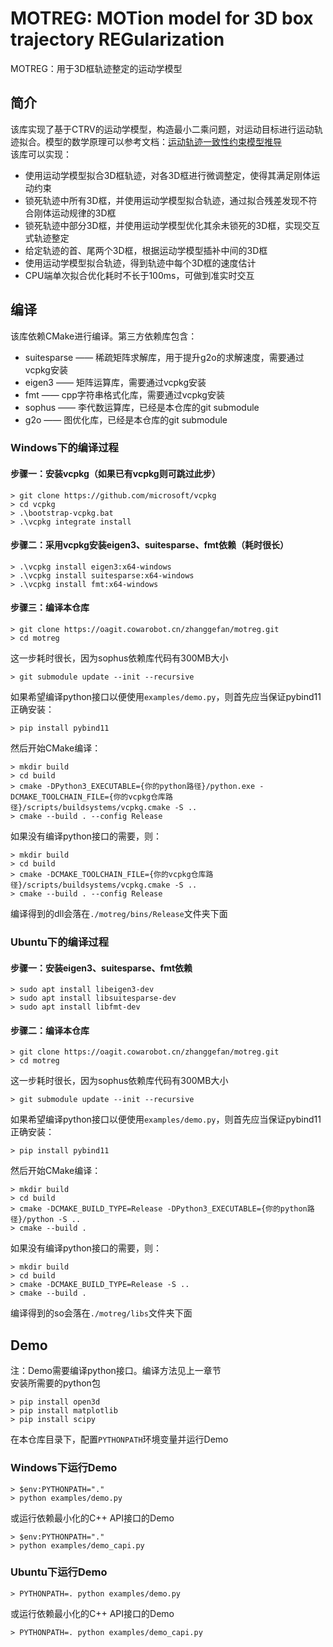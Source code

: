 # MOTREG: MOTion model for 3D box trajectory REGularization

MOTREG：用于3D框轨迹整定的运动学模型

## 简介

该库实现了基于CTRV的运动学模型，构造最小二乘问题，对运动目标进行运动轨迹拟合。模型的数学原理可以参考文档：[运动轨迹一致性约束模型推导](https://zi9wcyo1i5.feishu.cn/docx/NbHrdva1ToVTBUxsNPtcdBPrn2c)   
该库可以实现：

- 使用运动学模型拟合3D框轨迹，对各3D框进行微调整定，使得其满足刚体运动约束
- 锁死轨迹中所有3D框，并使用运动学模型拟合轨迹，通过拟合残差发现不符合刚体运动规律的3D框
- 锁死轨迹中部分3D框，并使用运动学模型优化其余未锁死的3D框，实现交互式轨迹整定
- 给定轨迹的首、尾两个3D框，根据运动学模型插补中间的3D框
- 使用运动学模型拟合轨迹，得到轨迹中每个3D框的速度估计
- CPU端单次拟合优化耗时不长于100ms，可做到准实时交互

## 编译

该库依赖CMake进行编译。第三方依赖库包含：

* suitesparse —— 稀疏矩阵求解库，用于提升g2o的求解速度，需要通过vcpkg安装
* eigen3 —— 矩阵运算库，需要通过vcpkg安装
* fmt —— cpp字符串格式化库，需要通过vcpkg安装
* sophus —— 李代数运算库，已经是本仓库的git submodule
* g2o —— 图优化库，已经是本仓库的git submodule

### Windows下的编译过程

#### 步骤一：安装vcpkg（如果已有vcpkg则可跳过此步）

```
> git clone https://github.com/microsoft/vcpkg
> cd vcpkg
> .\bootstrap-vcpkg.bat
> .\vcpkg integrate install
```

#### 步骤二：采用vcpkg安装eigen3、suitesparse、fmt依赖（耗时很长）

```
> .\vcpkg install eigen3:x64-windows
> .\vcpkg install suitesparse:x64-windows
> .\vcpkg install fmt:x64-windows
```

#### 步骤三：编译本仓库

```
> git clone https://oagit.cowarobot.cn/zhanggefan/motreg.git
> cd motreg
```

这一步耗时很长，因为sophus依赖库代码有300MB大小

```
> git submodule update --init --recursive
```

如果希望编译python接口以便使用`examples/demo.py`，则首先应当保证pybind11正确安装：

```
> pip install pybind11
```

然后开始CMake编译：

```
> mkdir build
> cd build
> cmake -DPython3_EXECUTABLE={你的python路径}/python.exe -DCMAKE_TOOLCHAIN_FILE={你的vcpkg仓库路径}/scripts/buildsystems/vcpkg.cmake -S .. 
> cmake --build . --config Release
```

如果没有编译python接口的需要，则：

```
> mkdir build
> cd build
> cmake -DCMAKE_TOOLCHAIN_FILE={你的vcpkg仓库路径}/scripts/buildsystems/vcpkg.cmake -S .. 
> cmake --build . --config Release
```

编译得到的dll会落在```./motreg/bins/Release```文件夹下面

### Ubuntu下的编译过程

#### 步骤一：安装eigen3、suitesparse、fmt依赖

```
> sudo apt install libeigen3-dev
> sudo apt install libsuitesparse-dev
> sudo apt install libfmt-dev
```

#### 步骤二：编译本仓库

```
> git clone https://oagit.cowarobot.cn/zhanggefan/motreg.git
> cd motreg
```

这一步耗时很长，因为sophus依赖库代码有300MB大小

```
> git submodule update --init --recursive
```

如果希望编译python接口以便使用`examples/demo.py`，则首先应当保证pybind11正确安装：

```
> pip install pybind11
```

然后开始CMake编译：

```
> mkdir build
> cd build
> cmake -DCMAKE_BUILD_TYPE=Release -DPython3_EXECUTABLE={你的python路径}/python -S .. 
> cmake --build .
```

如果没有编译python接口的需要，则：

```
> mkdir build
> cd build
> cmake -DCMAKE_BUILD_TYPE=Release -S .. 
> cmake --build .
```

编译得到的so会落在```./motreg/libs```文件夹下面

## Demo

注：Demo需要编译python接口。编译方法见上一章节   
安装所需要的python包

```
> pip install open3d
> pip install matplotlib
> pip install scipy
```

在本仓库目录下，配置`PYTHONPATH`环境变量并运行Demo

### Windows下运行Demo

```
> $env:PYTHONPATH="."
> python examples/demo.py
```

或运行依赖最小化的C++ API接口的Demo

```
> $env:PYTHONPATH="."
> python examples/demo_capi.py
```

### Ubuntu下运行Demo

```
> PYTHONPATH=. python examples/demo.py
```

或运行依赖最小化的C++ API接口的Demo

```
> PYTHONPATH=. python examples/demo_capi.py
```